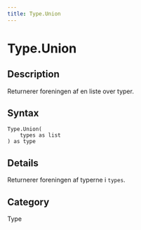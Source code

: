 ```yaml
---
title: Type.Union
---
```


# Type.Union


## Description

Returnerer foreningen af en liste over typer.


## Syntax

```powerquery
Type.Union(
    types as list
) as type
```


## Details

Returnerer foreningen af typerne i <code>types</code>.



## Category
Type
